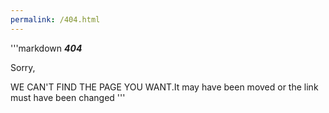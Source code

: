 ```yaml
---
permalink: /404.html
---
```

'''markdown
**_404_** 

Sorry, 

WE CAN'T FIND THE PAGE YOU WANT.It may have been moved or the link must have been changed
'''
